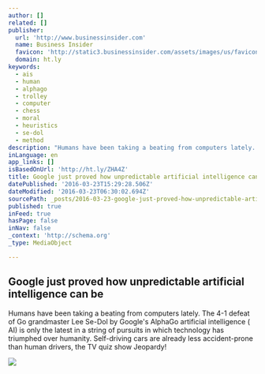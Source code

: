 ```yaml
---
author: []
related: []
publisher:
  url: 'http://www.businessinsider.com'
  name: Business Insider
  favicon: 'http://static3.businessinsider.com/assets/images/us/favicons/favicon.ico?v=zXXjpe0lwg'
  domain: ht.ly
keywords:
  - ais
  - human
  - alphago
  - trolley
  - computer
  - chess
  - moral
  - heuristics
  - se-dol
  - method
description: "Humans have been taking a beating from computers lately. The 4-1 defeat of Go grandmaster Lee Se-Dol by Google's AlphaGo artificial intelligence ( AI) is only the latest in a string of pursuits in which technology has triumphed over humanity. Self-driving cars are already less accident-prone than human drivers, the TV quiz show Jeopardy!"
inLanguage: en
app_links: []
isBasedOnUrl: 'http://ht.ly/ZHA4Z'
title: Google just proved how unpredictable artificial intelligence can be
datePublished: '2016-03-23T15:29:28.506Z'
dateModified: '2016-03-23T06:30:02.694Z'
sourcePath: _posts/2016-03-23-google-just-proved-how-unpredictable-artificial-intelligence.md
published: true
inFeed: true
hasPage: false
inNav: false
_context: 'http://schema.org'
_type: MediaObject

---
```

<article style=""><h1>Google just proved how unpredictable artificial intelligence can be</h1><p>Humans have been taking a beating from computers lately. The 4-1 defeat of Go grandmaster Lee Se-Dol by Google's AlphaGo artificial intelligence ( AI) is only the latest in a string of pursuits in which technology has triumphed over humanity. Self-driving cars are already less accident-prone than human drivers, the TV quiz show Jeopardy!</p><img src="http://static1.businessinsider.com/image/56ec80aa910584cc008b7792-3593-2695/ap222744167547.jpg" /></article>